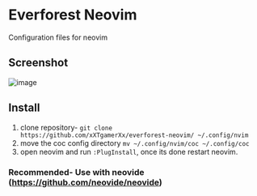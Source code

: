 # Everforest Neovim
Configuration files for neovim

## Screenshot
![image](https://media.discordapp.net/attachments/786240300095897610/955731919734190100/unknown.png)

## Install
1. clone repository- ```git clone https://github.com/xXTgamerXx/everforest-neovim/ ~/.config/nvim```
2. move the coc config directory ```mv ~/.config/nvim/coc ~/.config/coc```
3. open neovim and run `:PlugInstall`, once its done restart neovim.
### Recommended- Use with neovide (https://github.com/neovide/neovide)
